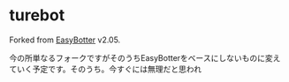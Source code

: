 turebot
=======

Forked from [EasyBotter][] v2.05.

今の所単なるフォークですがそのうちEasyBotterをベースにしないものに変えていく予定です。そのうち。今すぐには無理だと思われ

[EasyBotter]: http://pha22.net/twitterbot/ "プログラミングができなくても作れるTwitter botの作り方"
